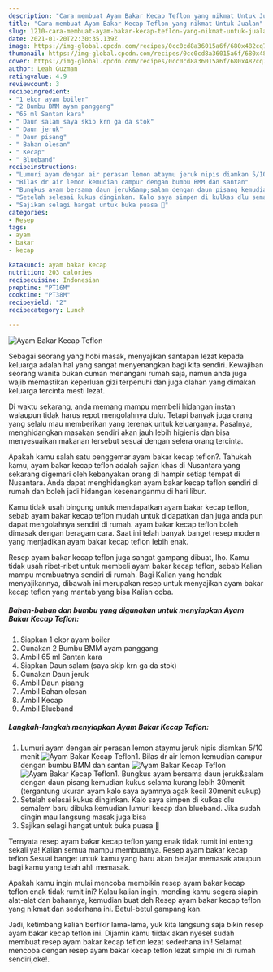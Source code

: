 ```yaml
---
description: "Cara membuat Ayam Bakar Kecap Teflon yang nikmat Untuk Jualan"
title: "Cara membuat Ayam Bakar Kecap Teflon yang nikmat Untuk Jualan"
slug: 1210-cara-membuat-ayam-bakar-kecap-teflon-yang-nikmat-untuk-jualan
date: 2021-01-20T22:30:35.139Z
image: https://img-global.cpcdn.com/recipes/0cc0cd8a36015a6f/680x482cq70/ayam-bakar-kecap-teflon-foto-resep-utama.jpg
thumbnail: https://img-global.cpcdn.com/recipes/0cc0cd8a36015a6f/680x482cq70/ayam-bakar-kecap-teflon-foto-resep-utama.jpg
cover: https://img-global.cpcdn.com/recipes/0cc0cd8a36015a6f/680x482cq70/ayam-bakar-kecap-teflon-foto-resep-utama.jpg
author: Leah Guzman
ratingvalue: 4.9
reviewcount: 3
recipeingredient:
- "1 ekor ayam boiler"
- "2 Bumbu BMM ayam panggang"
- "65 ml Santan kara"
- " Daun salam saya skip krn ga da stok"
- " Daun jeruk"
- " Daun pisang"
- " Bahan olesan"
- " Kecap"
- " Blueband"
recipeinstructions:
- "Lumuri ayam dengan air perasan lemon ataymu jeruk nipis diamkan 5/10 menit"
- "Bilas dr air lemon kemudian campur dengan bumbu BMM dan santan"
- "Bungkus ayam bersama daun jeruk&amp;salam dengan daun pisang kemudian kukus selama kurang lebih 30menit (tergantung ukuran ayam kalo saya ayamnya agak kecil 30menit cukup)"
- "Setelah selesai kukus dinginkan. Kalo saya simpen di kulkas dlu semalem baru dibuka kemudian lumuri kecap dan blueband. Jika sudah dingin mau langsung masak juga bisa"
- "Sajikan selagi hangat untuk buka puasa 🤤"
categories:
- Resep
tags:
- ayam
- bakar
- kecap

katakunci: ayam bakar kecap 
nutrition: 203 calories
recipecuisine: Indonesian
preptime: "PT16M"
cooktime: "PT38M"
recipeyield: "2"
recipecategory: Lunch

---
```



![Ayam Bakar Kecap Teflon](https://img-global.cpcdn.com/recipes/0cc0cd8a36015a6f/680x482cq70/ayam-bakar-kecap-teflon-foto-resep-utama.jpg)

Sebagai seorang yang hobi masak, menyajikan santapan lezat kepada keluarga adalah hal yang sangat menyenangkan bagi kita sendiri. Kewajiban seorang  wanita bukan cuman menangani rumah saja, namun anda juga wajib memastikan keperluan gizi terpenuhi dan juga olahan yang dimakan keluarga tercinta mesti lezat.

Di waktu  sekarang, anda memang mampu membeli hidangan instan walaupun tidak harus repot mengolahnya dulu. Tetapi banyak juga orang yang selalu mau memberikan yang terenak untuk keluarganya. Pasalnya, menghidangkan masakan sendiri akan jauh lebih higienis dan bisa menyesuaikan makanan tersebut sesuai dengan selera orang tercinta. 



Apakah kamu salah satu penggemar ayam bakar kecap teflon?. Tahukah kamu, ayam bakar kecap teflon adalah sajian khas di Nusantara yang sekarang digemari oleh kebanyakan orang di hampir setiap tempat di Nusantara. Anda dapat menghidangkan ayam bakar kecap teflon sendiri di rumah dan boleh jadi hidangan kesenanganmu di hari libur.

Kamu tidak usah bingung untuk mendapatkan ayam bakar kecap teflon, sebab ayam bakar kecap teflon mudah untuk didapatkan dan juga anda pun dapat mengolahnya sendiri di rumah. ayam bakar kecap teflon boleh dimasak dengan beragam cara. Saat ini telah banyak banget resep modern yang menjadikan ayam bakar kecap teflon lebih enak.

Resep ayam bakar kecap teflon juga sangat gampang dibuat, lho. Kamu tidak usah ribet-ribet untuk membeli ayam bakar kecap teflon, sebab Kalian mampu membuatnya sendiri di rumah. Bagi Kalian yang hendak menyajikannya, dibawah ini merupakan resep untuk menyajikan ayam bakar kecap teflon yang mantab yang bisa Kalian coba.

<!--inarticleads1-->

##### Bahan-bahan dan bumbu yang digunakan untuk menyiapkan Ayam Bakar Kecap Teflon:

1. Siapkan 1 ekor ayam boiler
1. Gunakan 2 Bumbu BMM ayam panggang
1. Ambil 65 ml Santan kara
1. Siapkan  Daun salam (saya skip krn ga da stok)
1. Gunakan  Daun jeruk
1. Ambil  Daun pisang
1. Ambil  Bahan olesan
1. Ambil  Kecap
1. Ambil  Blueband




<!--inarticleads2-->

##### Langkah-langkah menyiapkan Ayam Bakar Kecap Teflon:

1. Lumuri ayam dengan air perasan lemon ataymu jeruk nipis diamkan 5/10 menit
<img src="https://img-global.cpcdn.com/steps/878b693a1f12cdd1/160x128cq70/ayam-bakar-kecap-teflon-langkah-memasak-1-foto.jpg" alt="Ayam Bakar Kecap Teflon">1. Bilas dr air lemon kemudian campur dengan bumbu BMM dan santan
<img src="https://img-global.cpcdn.com/steps/801ec10ac27be0cd/160x128cq70/ayam-bakar-kecap-teflon-langkah-memasak-2-foto.jpg" alt="Ayam Bakar Kecap Teflon"><img src="https://img-global.cpcdn.com/steps/9bb1f0ea485dfac6/160x128cq70/ayam-bakar-kecap-teflon-langkah-memasak-2-foto.jpg" alt="Ayam Bakar Kecap Teflon">1. Bungkus ayam bersama daun jeruk&amp;salam dengan daun pisang kemudian kukus selama kurang lebih 30menit (tergantung ukuran ayam kalo saya ayamnya agak kecil 30menit cukup)
1. Setelah selesai kukus dinginkan. Kalo saya simpen di kulkas dlu semalem baru dibuka kemudian lumuri kecap dan blueband. Jika sudah dingin mau langsung masak juga bisa
1. Sajikan selagi hangat untuk buka puasa 🤤




Ternyata resep ayam bakar kecap teflon yang enak tidak rumit ini enteng sekali ya! Kalian semua mampu membuatnya. Resep ayam bakar kecap teflon Sesuai banget untuk kamu yang baru akan belajar memasak ataupun bagi kamu yang telah ahli memasak.

Apakah kamu ingin mulai mencoba membikin resep ayam bakar kecap teflon enak tidak rumit ini? Kalau kalian ingin, mending kamu segera siapin alat-alat dan bahannya, kemudian buat deh Resep ayam bakar kecap teflon yang nikmat dan sederhana ini. Betul-betul gampang kan. 

Jadi, ketimbang kalian berfikir lama-lama, yuk kita langsung saja bikin resep ayam bakar kecap teflon ini. Dijamin kamu tiidak akan nyesel sudah membuat resep ayam bakar kecap teflon lezat sederhana ini! Selamat mencoba dengan resep ayam bakar kecap teflon lezat simple ini di rumah sendiri,oke!.


